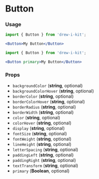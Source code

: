 # Button

### Usage

```jsx
import { Button } from 'drew-i-kit';

<Button>My Button</Button>
```

```jsx
import { Button } from 'drew-i-kit';

<Button primary>My Button</Button>
```

### Props

- `backgroundColor` (**string**, optional)
- `backgroundColorHover` (**string**, optional)
- `borderColor` (**string**, optional)
- `borderColorHover` (**string**, optional)
- `borderRadius` (**string**, optional)
- `borderWidth` (**string**, optional)
- `color` (**string**, optional)
- `colorHover` (**string**, optional)
- `display` (**string**, optional)
- `fontSize` (**string**, optional)
- `fontWeight` (**string**, optional)
- `lineHeight` (**string**, optional)
- `letterSpacing` (**string**, optional)
- `paddingLeft` (**string**, optional)
- `paddingRight` (**string**, optional)
- `textTransform` (**string**, optional)
- `primary` (**Boolean**, optional)